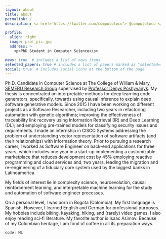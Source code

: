 ```yaml
---
layout: about
title: about
permalink: /
description: <a href="https://twitter.com/computoloco"> @computoloco </a>

profile:
  align: right
  image: prof_pic.jpg
  address: >
    <p>PhD Student in Computer Science</p>

news: true  # includes a list of news items
selected_papers: true # includes a list of papers marked as "selected={true}"
social: true  # includes social icons at the bottom of the page
---
```


Ph.D. Candidate in Computer Science at The College of William & Mary, [SEMERU Research Group](https://www.cs.wm.edu/semeru/people.html) supervised by [Professor Denys Poshyvanyk](https://www.cs.wm.edu/~denys/). My thesis is concentrated on interpretable methods for deep learning code generators, specifically, towards using causal inference to explain deep software generative models. Since 2015 I have been working on different projects as a Software Researcher, including two years in refactoring automation with genetic algorithms; improving the effectiveness of traceability link recovery using Information Retrieval (IR) and Deep Learning (DL); and employing pre-trained models for classifying security issues and requirements. I made an internship in CISCO Systems addressing the problem of understanding vector representation of software artifacts (and their relationships) with information theory. Prior to pursuing a research career, I worked as Software Engineer on back-end applications for three years, which includes one year in a start-up implementing a customizable marketplace that reduces development cost by 45% employing reactive programming and cloud services and, two years, leading the migration and re-engineering of a fiduciary core system used by the biggest banks in Latinoamerica. 

My fields of interest lie in complexity science, neuroevolution, causal reinforcement learning, and interpretable machine learning for the study and automation of software engineer processes. 

On a personal level, I was born in Bogota (Colombia). My first language is Spanish. However, I learned English and German for professional purposes. My hobbies include biking, kayaking, hiking, and (rarely) video games. I also enjoy reading sci-fi literature. My favorite author is Isaac Asimov. Because of my Colombian heritage, I am fond of coffee in all its preparation ways.  

`code: ML`
